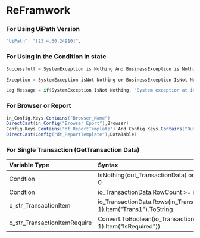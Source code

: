 # ReFramwork

### For Using UiPath Version
```scala
"UiPath": "[23.4.60.24910]",
```

### For Using in the Condition in state
```scala
Successfull = SystemException is Nothing And BusinessException is Nothing
```

```scala
Exception = SystemException isNot Nothing or BusinessException IsNot Nothing
```

```scala
Log Message = if(SystemException IsNot Nothing, "System exception at initialization: " + SystemException.Message + " at Source: " + SystemException.Source, "Business exception at initialization: " + BusinessException.Message + " at Source: " + BusinessException.Source)
```

### For Browser or Report
```scala
in_Config.Keys.Contains("Browser_Name")
DirectCast(in_Config("Browser_Eport"),Browser)
Config.Keys.Contains("dt_ReportTemplate") And Config.Keys.Contains("OutputPath") And Config.Keys.Contains("FileFourReport")
DirectCast(Config("dt_ReportTemplate"),DataTable)
```



### For Single Transaction (GetTransaction Data)

|Variable Type|Syntax|
|:----|:----|
|Condtion|IsNothing(out_TransactionData) or out_TransactionData.RowCount = 0|
|Condtion|io_TransactionData.RowCount >= in_TransactionNumber|
|o_str_TransactionItem|io_TransactionData.Rows(in_TransactionNumber-1).Item("Trans1").ToString|
|o_str_TransactionItemRequire|Convert.ToBoolean(io_TransactionData.Rows(in_TransactionNumber-1).Item("IsRequired"))|


